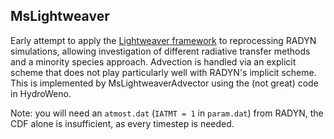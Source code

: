 ## MsLightweaver

Early attempt to apply the [Lightweaver framework](https://github.com/Goobley/Lightweaver) to reprocessing RADYN simulations, allowing investigation of different radiative transfer methods and a minority species approach. Advection is handled via an explicit scheme that does not play particularly well with RADYN's implicit scheme. This is implemented by MsLightweaverAdvector using the (not great) code in HydroWeno.

Note: you will need an `atmost.dat`  (`IATMT = 1` in `param.dat`) from RADYN, the CDF alone is insufficient, as every timestep is needed.